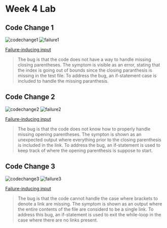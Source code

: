 # Week 4 Lab

## Code Change 1
![codechange1](https://user-images.githubusercontent.com/78109412/165001314-3d81250e-1023-491c-a5cf-4e3e1bc28ade.JPG)
![failure1](https://user-images.githubusercontent.com/78109412/165001611-a9e6145c-5db3-4ad9-9925-ad790e6b185f.JPG)

[Failure-inducing input](https://github.com/kevinhu27/markdown-parser/blob/0f4e555c293ea2e5b9547dc9b0837cadd6ff48ff/test-file2.md)

> The bug is that the code does not have a way to handle missing closing parentheses. 
> The symptom is visible as an error, stating that the index is going out of bounds since the closing paranthesis is missing in the test file.
> To address the bug, an if-statement case is included to handle the missing paranthesis.

## Code Change 2
![codechange2](https://user-images.githubusercontent.com/78109412/165002266-30dbaa19-26ea-412d-9f01-c1e8d9ff459e.JPG)
![failure2](https://user-images.githubusercontent.com/78109412/165002340-18d7e28c-cfa7-4710-82d6-80accca475e3.JPG)

[Failure-inducing input](https://github.com/kevinhu27/markdown-parser/blob/823a0fb30f6442dfd02056509f882f26bf15e934/test-file3.md)

> The bug is that the code does not know how to properly handle missing opening parentheses.
> The sympton is shown as an unexpected output where everything prior to the closing parenthesis is included in the link.
> To address the bug, an if-statement is used to keep track of where the opening parenthesis is suppose to start. 

## Code Change 3
![codechange3](https://user-images.githubusercontent.com/78109412/165002842-ceeca49f-1e51-4801-8043-c2b9af95d0fb.jpg)
![failure3](https://user-images.githubusercontent.com/78109412/165002716-0a7e0eeb-6d78-479f-9a06-3eed9f3dee27.JPG)

[Failure-inducing input](https://github.com/kevinhu27/markdown-parser/blob/45af9c3ebad49f60da1648a8e9d1696cfe1180da/test-file4.md)

> The bug is that the code cannot handle the case where brackets to denote a link are missing. 
> The symptom is shown as an output where the entire contents of the file are considerd to be a single link.
> To address this bug, an if-statement is used to exit the while-loop in the case where there are no links present. 
